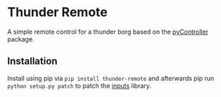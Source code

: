 # Thunder Remote
A simple remote control for a thunder borg based on the [pyController](https://github.com/Schrotty/pyController) package.

## Installation
Install using pip via `pip install thunder-remote`
and afterwards pip run `python setup.py patch` to patch the [inputs](https://github.com/zeth/inputs) library.